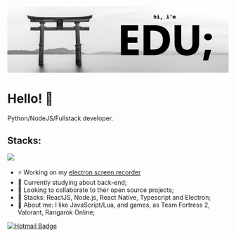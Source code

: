 <p style="align-text: center">
  <img width="auto" src="https://github.com/EdRamos12/EdRamos12/blob/master/vai%20duro.png">
</p>

# Hello! 👋 

Python/NodeJS/Fullstack developer.

## Stacks:
<img width="auto" src="https://img.shields.io/badge/Python-FFD43B?style=for-the-badge&logo=python&logoColor=blue">

- ⚡ Working on my [electron screen recorder](https://github.com/EdRamos12/eds-screencap)
- 🌱 Currently studying about back-end;
- 👀 Looking to collaborate to ther open source projects;
- 📜 Stacks: ReactJS, Node.js, React Native, Typescript and Electron;
- 📌 About me: I like JavaScript/Lua, and games, as Team Fortress 2, Valorant, Rangarok Online;

[![Hotmail Badge](https://img.shields.io/badge/-eduardo_ramos12@live.com-c14438?style=flat-square&logo=Gmail&logoColor=white&link=mailto:eduardo_ramos12@live.com)](mailto:eduardo_ramos12@live.com)
